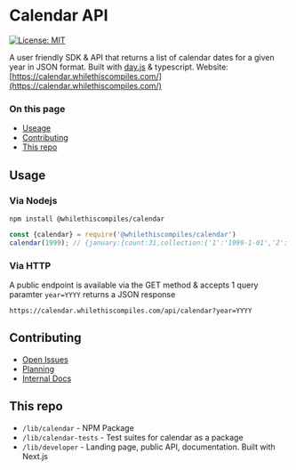 # Calendar API

[![License: MIT](https://img.shields.io/badge/License-MIT-yellow.svg)](https://opensource.org/licenses/MIT)

A user friendly SDK & API that returns a list of calendar dates for a given year in JSON format. Built with [day.js](https://day.js.org/) & typescript. Website: [https://calendar.whilethiscompiles.com/](https://calendar.whilethiscompiles.com/)


### On this page
- [Useage](#usage)
- [Contributing](#contributing)
- [This repo](#this-repo)

## Usage

### Via Nodejs

```shell
npm install @whilethiscompiles/calendar
```

```js
const {calendar} = require('@whilethiscompiles/calendar')
calendar(1999); // {january:{count:31,collection:{'1':'1999-1-01','2':'1999-1-02','3':'1999-1-03','4':'1999-1-04','5':'1999-1-05','6':'1999-1-06','7':'1999-1-07','8':'1999-1-08','9':'1999-1-09','10':'1999-1-10','11':'1999-1-11','12':'1999-1-12','13':'1999-1-13','14':'1999-1-14','15':'1999-1-15','16':'1999-1-16','17':'1999-1-17','18':'1999-1-18','19':'1999-1-19','20':'1999-1-20','21':'1999-1-21','22':'1999-1-22','23':'1999-1-23','24':'1999-1-24','25':'1999-1-25','26':'1999-1-26','27':'1999-1-27','28':'1999-1-28','29':'1999-1-29','30':'1999-1-30','31':'1999-1-31'}},february:{count:28,collection:{'1':'1999-2-01','2':'1999-2-02',....
```

### Via HTTP

A public endpoint is available via the GET method & accepts 1 query paramter `year=YYYY` returns a JSON response

```
https://calendar.whilethiscompiles.com/api/calendar?year=YYYY
```

## Contributing
- [Open Issues](https://github.com/yeahmat/calendar/issues?q=is%3Aissue+is%3Aopen)
- [Planning](https://github.com/yeahmat/calendar/projects/1)
- [Internal Docs](https://github.com/yeahmat/calendar/wiki)

## This repo
- `/lib/calendar` - NPM Package
- `/lib/calendar-tests` - Test suites for calendar as a package
- `/lib/developer` - Landing page, public API, documentation. Built with Next.js
